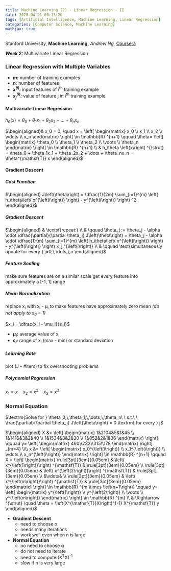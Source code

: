 ```yaml
---
title: Machine Learning (2) · Linear Regression · II
date: 2020-04-21 00:13:20
tags: [Artificial Intelligence, Machine Learning, Linear Regression]
categories: [Computer Science, Machine Learning]
mathjax: true
---
```


Stanford University, **Machine Learning,** *Andrew Ng,* [Coursera](https://www.coursera.org/learn/machine-learning/home/info)

***Week 2:*** Multivariate Linear Regression

### Linear Regression with Multiple Variables

- ***m:*** number of training examples
- ***n:*** number of features
- ***x<sup>(i)</sup>:*** input features of i<sup>th</sup> training example
- ***x<sub>j</sub><sup>(i)</sup>:*** value of feature j in i<sup>th</sup> training example

<!-- more -->

#### Multivariate Linear Regression

$h_\theta \left(x\right) = \theta_0 + \theta_1x_1 + \theta_2x_2 + \dots + \theta_nx_n$

$\begin{aligned}& x_0 = 0, \quad x = \left[ \begin{matrix} x_0 \\ x_1 \\ x_2 \\ \vdots \\ x_n \end{matrix} \right] \in \mathbb{R} ^{n+1} \qquad \theta= \left[ \begin{matrix} \theta_0 \\ \theta_1 \\ \theta_2 \\ \vdots \\ \theta_n \end{matrix} \right] \in \mathbb{R} ^{n+1} \\ & h_\theta \left(x\right) ^{\strut} = \theta_0 + \theta_1x_1 + \theta_2x_2 + \dots + \theta_nx_n = \theta^{\mathsf{T}} x \end{aligned}$

#### Gradient Descent

##### Cost Function

$\begin{aligned} J\left(\theta\right) = \dfrac{1}{2m} \sum_{i=1}^{m} \left( h_\theta\left( x^{\left(i\right)} \right) - y^{\left(i\right)} \right) ^2 \end{aligned}$

##### Gradient Descent

$\begin{aligned} & \textsf{repeat:} \\ & \qquad \theta_j := \theta_j - \alpha \cdot \dfrac{\partial}{\partial \theta_j} J\left(\theta\right) = \theta_j - \alpha \cdot \dfrac{1}{m} \sum_{i=1}^{m} \left( h_\theta\left( x^{\left(i\right)} \right) - y^{\left(i\right)} \right) x_j ^{\left(i\right)} \\ & \qquad \text{simultaneously update for every } j=0,\,\dots,\,n \end{aligned}$

##### Feature Scaling

make sure features are on a similar scale
get every feature into approximately a [-1, 1] range

##### Mean Normalization

replace x<sub>i</sub> with x<sub>i</sub> - μ<sub>i</sub> to make features have approximately zero mean
*(do not apply to x<sub>0</sub> = 1)*

$x_i = \dfrac{x_i - \mu_i}{s_i}$

- ***μ<sub>i</sub>:*** average value of x<sub>i</sub>
- ***s<sub>i</sub>:*** range of x<sub>i</sub> (max - min) or standard deviation

##### Learning Rate

plot (J - #iters) to fix overshooting problems

##### Polynomial Regression

$x_1 = x \quad x_2 = x^2 \quad x_3 = x^3$

### Normal Equation

$\textrm{Solve for } \theta_0,\,\theta_1,\,\dots,\,\theta_n\ \ s.t.\ \ \frac{\partial}{\partial \theta_j} J\left(\theta\right) = 0 \textrm{  for every } j$

$\begin{aligned} X &= \left[ \begin{matrix} 1&2104&5&1&45 \\ 1&1416&3&2&40 \\ 1&1534&3&2&30 \\ 1&852&2&1&36 \end{matrix} \right] \qquad y= \left[ \begin{matrix} 460\\232\\315\\178 \end{matrix} \right] _{m=4} \\\\ x &= \left[ \begin{matrix} x_0^{\left(i\right)} \\ x_1^{\left(i\right)} \\ \vdots \\ x_n^{\left(i\right)} \end{matrix} \right] \in \mathbb{R} ^{n+1} \qquad X = \left[ \begin{matrix} \rule[3pt]{3em}{0.05em} & \left( x^{\left(1\right)}\right) ^{\mathsf{T}} & \rule[3pt]{3em}{0.05em} \\ \rule[3pt]{3em}{0.05em} & \left( x^{\left(2\right)}\right) ^{\mathsf{T}} & \rule[3pt]{3em}{0.05em} \\ &\vdots& \\ \rule[3pt]{3em}{0.05em} & \left( x^{\left(m\right)}\right) ^{\mathsf{T}} & \rule[3pt]{3em}{0.05em} \end{matrix} \right] \in \mathbb{R} ^{m \times \left(n+1\right)} \qquad y= \left[ \begin{matrix} y^{\left(1\right)} \\ y^{\left(2\right)} \\ \vdots \\ y^{\left(m\right)} \end{matrix} \right] \in \mathbb{R} ^{m} \\ & \Rightarrow ^{\strut} \quad \theta = \left(X^{\mathsf{T}}X\right)^{-1} X^{\mathsf{T}} y \end{aligned}$

- **Gradient Descent**
  - need to choose α
  - needs many iterations
  - work well even when n is large
- **Normal Equation**
  - no need to choose α
  - do not need to iterate
  - need to compute (X<sup>T</sup>X)<sup>-1</sup>
  - slow if n is very large

